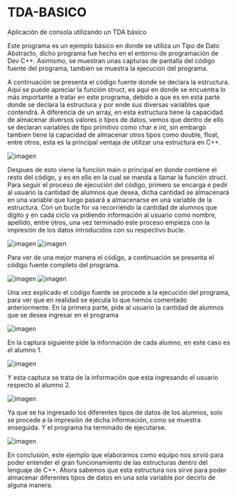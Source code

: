 # TDA-BASICO
Aplicación de consola utilizando un TDA básico

Este programa es un ejemplo básico en donde se utiliza un Tipo de Dato Abstracto, dicho programa fue hecho en el entorno de programación de Dev C++. Asimismo, se muestran unas capturas de pantalla del código fuente del programa, tambien se muestra la ejecución del programa.

A continuación se presenta el código fuente donde se declara la estructura.
Aquí se puede apreciar la función struct, es aqui en donde se encuentra lo más importante a tratar en este programa, debido a que es en esta parte donde se declara la estructura y por ende sus diversas variables que contendrá. A diferencia de un array, en esta estructura tiene la capacidad de almacenar diversos valores o tipos de datos, vemos que dentro de ello se declaran variables de tipo primitivo como char e int, sin embargo tambien tiene la capacidad de almacenar otros tipos como double, float, entre otros, esta es la principal ventaja de utilizar una estructura en C++.

![imagen](https://user-images.githubusercontent.com/71055467/95806389-2562e800-0ccd-11eb-80f7-cca6442fb1c7.png)

Despues de esto viene la función main o principal en donde contiene el resto del código, y es en ello en la cual se manda a llamar la función struct.
Para seguir el proceso de ejecución del código, primero se encarga e pedir al usuario la cantidad de alumnos que desea, dicha cantidad se almacenará en una variable que luego pasará a almacenarse en una variable de la estructura.
Con un bucle for va recorriendo la cantidad de alumnos que digito y en cada ciclo va pidiendo información al usuario como nombre, apellido, entre otros, una vez terminado este proceso empieza con la impresión de los datos introducidos con su respectivo bucle.

![imagen](https://user-images.githubusercontent.com/71055467/95806749-06188a80-0cce-11eb-99e3-c4c2ffc1d6cb.png)
![imagen](https://user-images.githubusercontent.com/71055467/95806770-13357980-0cce-11eb-9b0c-1be32279658d.png)

Para ver de una mejor manera el código, a continuación se presenta el código fuente completo del programa.

![imagen](https://user-images.githubusercontent.com/71055467/95806124-93f37600-0ccc-11eb-8e8b-4feffc136eaa.png)
![imagen](https://user-images.githubusercontent.com/71055467/95806145-a2da2880-0ccc-11eb-9b48-98040b73568c.png)

Una vez explicado el código fuente se procede a la ejecución del programa, para ver que en realidad se ejecuta lo que hemos comentado anteriormente.
En la primera parte, pide al usuario la cantidad de alumnos que se desea ingresar en el programa

![imagen](https://user-images.githubusercontent.com/71055467/95806923-8ccd6780-0cce-11eb-82f9-519349292a79.png)

En la captura siguiente pide la información de cada alumno, en este caso es el alumno 1.

![imagen](https://user-images.githubusercontent.com/71055467/95807038-d1590300-0cce-11eb-8a24-277c3b3398fb.png)

Y esta captura se trata de la información que esta ingresando el usuario respecto al alumno 2.

![imagen](https://user-images.githubusercontent.com/71055467/95807148-0d8c6380-0ccf-11eb-9d94-f09c56fb9b5f.png)

Ya que se ha ingresado los diferentes tipos de datos de los alumnos, solo se procede a la impresión de dicha información, como se muestra enseguida. Y el programa ha terminado de ejecutarse.

![imagen](https://user-images.githubusercontent.com/71055467/95807248-49bfc400-0ccf-11eb-9284-ca00592a9be6.png)

En conclusión, este ejemplo que elaboramos como equipo nos sirvió para poder entender el gran funcionamiento de las estructuras dentro del lenguaje de C++. Ahora sabemos que esta estructura nos sirve para poder almacenar diferentes tipos de datos en una sola variable por decirlo de alguna manera.
